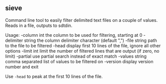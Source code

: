 ## sieve

Command line tool to easily filter delimited text files on a couple of values. Reads in a file, outputs to sdtdin.

  Usage:
  -column int
        the column to be used for filtering, starting at 0
  -delimiter string
        the column delimiter character (default ",")
  -file string
        path to the file to be filtered
  -head
        display first 10 lines of the file, ignore all other options
  -limit int
        limit the number of filtered lines that are output (if zero, no limit)
  -partial
        use partial search instead of exact match
  -values string
        comma separated list of values to be filtered on
  -version
        display version number and exit

Use `-head` to peak at the first 10 lines of the file.
